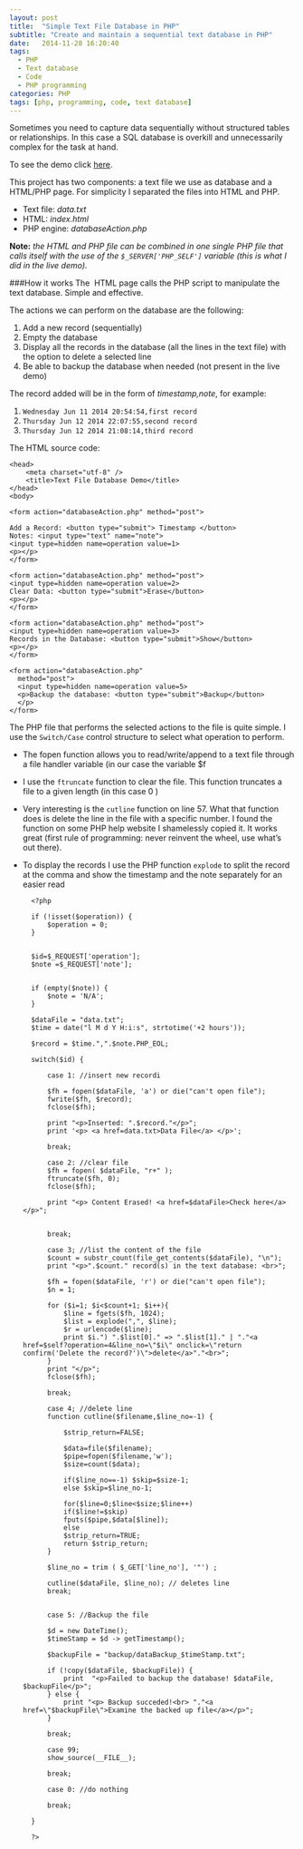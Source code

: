 ```yaml
---
layout: post
title:  "Simple Text File Database in PHP"
subtitle: "Create and maintain a sequential text database in PHP"
date:   2014-11-28 16:20:40
tags:
  - PHP
  - Text database
  - Code
  - PHP programming
categories: PHP
tags: [php, programming, code, text database]
---
```

Sometimes you need to capture data sequentially without structured tables or relationships. In this case a SQL database is overkill and unnecessarily complex for the task at hand.  

To see the demo click [here].

This project has two components: a text file we use as database and a HTML/PHP page.
For simplicity I separated the files into HTML and PHP.

* Text file: *data.txt*
* HTML: *index.html*
* PHP engine: *databaseAction.php*

**Note:** *the HTML and PHP file can be combined in one single PHP file that calls itself with the use of the `$_SERVER['PHP_SELF']` variable (this is what I did in the live demo).*

###How it works
The  HTML page calls the PHP script to manipulate the text database. Simple and effective.

The actions we can perform on the database are the following:

1. Add a new record (sequentially)
2. Empty the database
3. Display all the records in the database (all the lines in the text file) with the option to delete a selected line
4. Be able to backup the database when needed (not present in the live demo)

The record added will be in the form of *timestamp,note*, for example: 

1. `Wednesday Jun 11 2014 20:54:54,first record`
2. `Thursday Jun 12 2014 22:07:55,second record`
3. `Thursday Jun 12 2014 21:08:14,third record`

The HTML source code:

	<head>
		<meta charset="utf-8" />
	    <title>Text File Database Demo</title>
	</head>
	<body>
	
	<form action="databaseAction.php" method="post">
	
	Add a Record: <button type="submit"> Timestamp </button>
	Notes: <input type="text" name="note">
	<input type=hidden name=operation value=1>
	<p></p>
	</form>
	
	<form action="databaseAction.php" method="post">
	<input type=hidden name=operation value=2>
	Clear Data: <button type="submit">Erase</button>
	<p></p>
	</form>
	
	<form action="databaseAction.php" method="post">
	<input type=hidden name=operation value=3>
	Records in the Database: <button type="submit">Show</button>
	<p></p>
	</form>
	
	<form action="databaseAction.php"
      method="post">
      <input type=hidden name=operation value=5>
      <p>Backup the database: <button type="submit">Backup</button>
      </p>
    </form>


The PHP file that performs the selected actions to the file is quite simple. I use the `Switch/Case` control structure to select what operation to perform.

* The fopen function allows you to read/write/append to a text file through a file handler  variable (in our case the variable $f


 
* I use the `ftruncate` function to clear the file. This function truncates a file to a given length (in this case 0
)
* Very interesting is the `cutline` function on line 57. What that 
function does is delete the line in the file with a specific number. 
I found the function on some PHP help website I shamelessly copied it. It works great (first rule of programming: never reinvent the wheel, use what’s out there).

* To display the records I use the PHP function `explode` to split the record at the comma and show the timestamp and the note separately for an easier read


		<?php
		
		if (!isset($operation)) {
			$operation = 0;
		}
		
		
		$id=$_REQUEST['operation'];
		$note =$_REQUEST['note'];
		
		
		if (empty($note)) {
			$note = 'N/A';
		}
		
		$dataFile = "data.txt";
		$time = date("l M d Y H:i:s", strtotime('+2 hours'));
		
		$record = $time.",".$note.PHP_EOL;
		
		switch($id) {
		
		    case 1: //insert new recordi
		
			$fh = fopen($dataFile, 'a') or die("can't open file");
			fwrite($fh, $record);
			fclose($fh);
		
			print "<p>Inserted: ".$record."</p>";
			print '<p> <a href=data.txt>Data File</a> </p>';
		
		    break;
		
		    case 2: //clear file
			$fh = fopen( $dataFile, "r+" );
			ftruncate($fh, 0);
			fclose($fh);
		
			print "<p> Content Erased! <a href=$dataFile>Check here</a> </p>";
		
		
		    break;
		
		    case 3; //list the content of the file
			$count = substr_count(file_get_contents($dataFile), "\n");
			print "<p>".$count." record(s) in the text database: <br>";
		
			$fh = fopen($dataFile, 'r') or die("can't open file");
			$n = 1;
		
			for ($i=1; $i<$count+1; $i++){
				$line = fgets($fh, 1024);
				$list = explode(",", $line);
				$r = urlencode($line);
				print $i.") ".$list[0]." => ".$list[1]." | "."<a href=$self?operation=4&line_no=\"$i\" onclick=\"return confirm('Delete the record?')\">delete</a>"."<br>";
			}
			print "</p>";
			fclose($fh);
		
		    break;
		
		    case 4; //delete line
			function cutline($filename,$line_no=-1) {
		
				$strip_return=FALSE;
		
				$data=file($filename);
				$pipe=fopen($filename,'w');
				$size=count($data);
		
				if($line_no==-1) $skip=$size-1;
				else $skip=$line_no-1;
		
				for($line=0;$line<$size;$line++)
				if($line!=$skip)
				fputs($pipe,$data[$line]);
				else
				$strip_return=TRUE;
				return $strip_return;
			}
		
			$line_no = trim ( $_GET['line_no'], '"') ;
		
			cutline($dataFile, $line_no); // deletes line
		    break;
		
		
		    case 5: //Backup the file
		
			$d = new DateTime();
			$timeStamp = $d -> getTimestamp();
		
			$backupFile = "backup/dataBackup_$timeStamp.txt";
		
			if (!copy($dataFile, $backupFile)) {
				print  "<p>Failed to backup the database! $dataFile, $backupFile</p>";
			} else {
				print "<p> Backup succeded!<br> "."<a href=\"$backupFile\">Examine the backed up file</a></p>";
			}
		
		    break;
		
		    case 99;
			show_source(__FILE__);
		
		    break;
		
		    case 0: //do nothing
		
		    break;
		
		}
		
		?>










[here]: http://www.paini.org/federico/TextDatabase/index.php